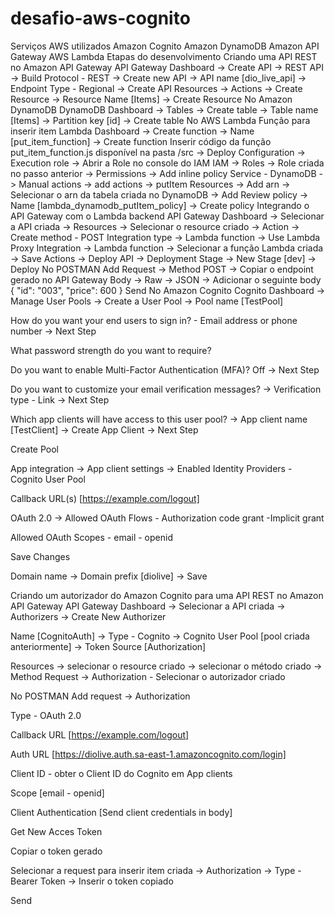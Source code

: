# desafio-aws-cognito
Serviços AWS utilizados
Amazon Cognito
Amazon DynamoDB
Amazon API Gateway
AWS Lambda
Etapas do desenvolvimento
Criando uma API REST no Amazon API Gateway
API Gateway Dashboard -> Create API -> REST API -> Build
Protocol - REST -> Create new API -> API name [dio_live_api] -> Endpoint Type - Regional -> Create API
Resources -> Actions -> Create Resource -> Resource Name [Items] -> Create Resource
No Amazon DynamoDB
DynamoDB Dashboard -> Tables -> Create table -> Table name [Items] -> Partition key [id] -> Create table
No AWS Lambda
Função para inserir item
Lambda Dashboard -> Create function -> Name [put_item_function] -> Create function
Inserir código da função put_item_function.js disponível na pasta /src -> Deploy
Configuration -> Execution role -> Abrir a Role no console do IAM
IAM -> Roles -> Role criada no passo anterior -> Permissions -> Add inline policy
Service - DynamoDB -> Manual actions -> add actions -> putItem
Resources -> Add arn -> Selecionar o arn da tabela criada no DynamoDB -> Add
Review policy -> Name [lambda_dynamodb_putItem_policy] -> Create policy
Integrando o API Gateway com o Lambda backend
API Gateway Dashboard -> Selecionar a API criada -> Resources -> Selecionar o resource criado -> Action -> Create method - POST
Integration type -> Lambda function -> Use Lambda Proxy Integration -> Lambda function -> Selecionar a função Lambda criada -> Save
Actions -> Deploy API -> Deployment Stage -> New Stage [dev] -> Deploy
No POSTMAN
Add Request -> Method POST -> Copiar o endpoint gerado no API Gateway
Body -> Raw -> JSON -> Adicionar o seguinte body
{
  "id": "003",
  "price": 600
}
Send
No Amazon Cognito
Cognito Dashboard -> Manage User Pools -> Create a User Pool -> Pool name [TestPool]

How do you want your end users to sign in? - Email address or phone number -> Next Step

What password strength do you want to require?

Do you want to enable Multi-Factor Authentication (MFA)? Off -> Next Step

Do you want to customize your email verification messages? -> Verification type - Link -> Next Step

Which app clients will have access to this user pool? -> App client name [TestClient] -> Create App Client -> Next Step

Create Pool

App integration -> App client settings -> Enabled Identity Providers - Cognito User Pool

Callback URL(s) [https://example.com/logout]

OAuth 2.0 -> Allowed OAuth Flows - Authorization code grant -Implicit grant

Allowed OAuth Scopes - email - openid

Save Changes

Domain name -> Domain prefix [diolive] -> Save

Criando um autorizador do Amazon Cognito para uma API REST no Amazon API Gateway
API Gateway Dashboard -> Selecionar a API criada -> Authorizers -> Create New Authorizer

Name [CognitoAuth] -> Type - Cognito -> Cognito User Pool [pool criada anteriormente] -> Token Source [Authorization]

Resources -> selecionar o resource criado -> selecionar o método criado -> Method Request -> Authorization - Selecionar o autorizador criado

No POSTMAN
Add request -> Authorization

Type - OAuth 2.0

Callback URL [https://example.com/logout]

Auth URL [https://diolive.auth.sa-east-1.amazoncognito.com/login]

Client ID - obter o Client ID do Cognito em App clients

Scope [email - openid]

Client Authentication [Send client credentials in body]

Get New Acces Token

Copiar o token gerado

Selecionar a request para inserir item criada -> Authorization -> Type - Bearer Token -> Inserir o token copiado

Send

